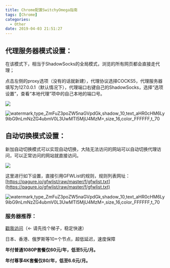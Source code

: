 ```yaml
---
title: Chrome配置SwitchyOmega指南
tags: [Chrome]
categories:
  - Other
date: 2019-04-03 21:51:27
---
```

## 代理服务器模式设置：

在该模式下，相当于ShadowSocks的全局模式，浏览的所有网页都会直接走代理；

点击左侧的proxy选项（没有的话就新建），代理协议选择COCKS5，代理服务器填写为127.0.0.1（默认情况下），代理端口右键自己的ShadowSocks，选择“选项设置”，查看“本地代理”项中的自己本地的端口号。

![](http://img.cdn.esunr.xyz/watermark,type_ZmFuZ3poZW5naGVpdGk,shadow_10,text_aHR0cHM6Ly9ibG9nLmNzZG4ubmV0L3UwMTI5MjU4MzM=,size_16,color_FFFFFF,t_70)


![watermark,type_ZmFuZ3poZW5naGVpdGk,shadow_10,text_aHR0cHM6Ly9ibG9nLmNzZG4ubmV0L3UwMTI5MjU4MzM=,size_16,color_FFFFFF,t_70](http://img.cdn.esunr.xyz/watermark,type_ZmFuZ3poZW5naGVpdGk,shadow_10,text_aHR0cHM6Ly9ibG9nLmNzZG4ubmV0L3UwMTI5MjU4MzM=,size_16,color_FFFFFF,t_70)

## 自动切换模式设置：

新加自动切换模式可以实现自动切换，大陆无法访问的网站可以自动切换代理访问，可以正常访问的网站就直接访问。

![](http://img.cdn.esunr.xyz/watermark,type_ZmFuZ3poZW5naGVpdGk,shadow_10,text_aHR0cHM6Ly9ibG9nLmNzZG4ubmV0L3UwMTI5MjU4MzM=,size_16,color_FFFFFF,t_70)

这里进行如下设置，直接引用GFWList的规则，规则列表网址：[https://pagure.io/gfwlist/raw/master/f/gfwlist.txt](https://pagure.io/gfwlist/raw/master/f/gfwlist.txt)

![watermark,type_ZmFuZ3poZW5naGVpdGk,shadow_10,text_aHR0cHM6Ly9ibG9nLmNzZG4ubmV0L3UwMTI5MjU4MzM=,size_16,color_FFFFFF,t_70](http://img.cdn.esunr.xyz/watermark,type_ZmFuZ3poZW5naGVpdGk,shadow_10,text_aHR0cHM6Ly9ibG9nLmNzZG4ubmV0L3UwMTI5MjU4MzM=,size_16,color_FFFFFF,t_70)

### 服务器推荐：

[戳我访问](http://cp.dawangidc.com/aff.php?aff=753)（← 请先找个梯子，稳定快速）

日本、香港、俄罗斯等10+个节点，超低延迟，速度保障

**年付普通1080P套餐仅60元/年，低至5元/月。**

**年付尊享4K套餐仅80/年，低至6.6元/月。**